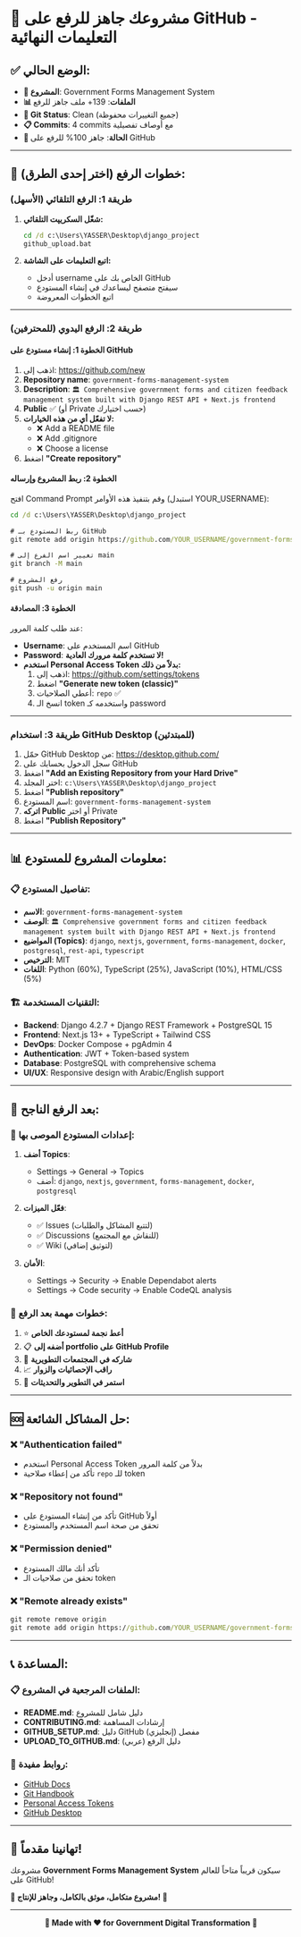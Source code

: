 # 🚀 مشروعك جاهز للرفع على GitHub - التعليمات النهائية

## ✅ الوضع الحالي:

- **📁 المشروع**: Government Forms Management System
- **📊 الملفات**: 139+ ملف جاهز للرفع
- **🔄 Git Status**: Clean (جميع التغييرات محفوظة)
- **📋 Commits**: 4 commits مع أوصاف تفصيلية
- **🎯 الحالة**: جاهز 100% للرفع على GitHub

---

## 🎯 خطوات الرفع (اختر إحدى الطرق):

### **طريقة 1: الرفع التلقائي (الأسهل)**

1. **شغّل السكريپت التلقائي:**
   ```cmd
   cd /d c:\Users\YASSER\Desktop\django_project
   github_upload.bat
   ```

2. **اتبع التعليمات على الشاشة:**
   - أدخل username الخاص بك على GitHub
   - سيفتح متصفح ليساعدك في إنشاء المستودع
   - اتبع الخطوات المعروضة

---

### **طريقة 2: الرفع اليدوي (للمحترفين)**

#### **الخطوة 1: إنشاء مستودع على GitHub**
1. اذهب إلى: https://github.com/new
2. **Repository name**: `government-forms-management-system`
3. **Description**: `🏛️ Comprehensive government forms and citizen feedback management system built with Django REST API + Next.js frontend`
4. **Public** ✅ (أو Private حسب اختيارك)
5. **لا تفعّل أي من هذه الخيارات:**
   - ❌ Add a README file
   - ❌ Add .gitignore
   - ❌ Choose a license
6. اضغط **"Create repository"**

#### **الخطوة 2: ربط المشروع وإرساله**
افتح Command Prompt وقم بتنفيذ هذه الأوامر (استبدل YOUR_USERNAME):

```cmd
cd /d c:\Users\YASSER\Desktop\django_project

# ربط المستودع بـ GitHub
git remote add origin https://github.com/YOUR_USERNAME/government-forms-management-system.git

# تغيير اسم الفرع إلى main
git branch -M main

# رفع المشروع
git push -u origin main
```

#### **الخطوة 3: المصادقة**
عند طلب كلمة المرور:
- **Username**: اسم المستخدم على GitHub
- **Password**: **لا تستخدم كلمة مرورك العادية!**
- **استخدم Personal Access Token بدلاً من ذلك:**
  1. اذهب إلى: https://github.com/settings/tokens
  2. اضغط **"Generate new token (classic)"**
  3. أعطي الصلاحيات: `repo` ✅
  4. انسخ الـ token واستخدمه كـ password

---

### **طريقة 3: استخدام GitHub Desktop (للمبتدئين)**

1. حمّل GitHub Desktop من: https://desktop.github.com/
2. سجل الدخول بحسابك على GitHub
3. اضغط **"Add an Existing Repository from your Hard Drive"**
4. اختر المجلد: `c:\Users\YASSER\Desktop\django_project`
5. اضغط **"Publish repository"**
6. اسم المستودع: `government-forms-management-system`
7. **اتركه Public** أو اختر Private
8. اضغط **"Publish Repository"**

---

## 📊 معلومات المشروع للمستودع:

### **📋 تفاصيل المستودع:**
- **الاسم**: `government-forms-management-system`
- **الوصف**: `🏛️ Comprehensive government forms and citizen feedback management system built with Django REST API + Next.js frontend`
- **المواضيع (Topics)**: `django`, `nextjs`, `government`, `forms-management`, `docker`, `postgresql`, `rest-api`, `typescript`
- **الترخيص**: MIT
- **اللغات**: Python (60%), TypeScript (25%), JavaScript (10%), HTML/CSS (5%)

### **🏗️ التقنيات المستخدمة:**
- **Backend**: Django 4.2.7 + Django REST Framework + PostgreSQL 15
- **Frontend**: Next.js 13+ + TypeScript + Tailwind CSS
- **DevOps**: Docker Compose + pgAdmin 4
- **Authentication**: JWT + Token-based system
- **Database**: PostgreSQL with comprehensive schema
- **UI/UX**: Responsive design with Arabic/English support

---

## 🎉 بعد الرفع الناجح:

### **🔧 إعدادات المستودع الموصى بها:**
1. **أضف Topics**:
   - Settings → General → Topics
   - أضف: `django`, `nextjs`, `government`, `forms-management`, `docker`, `postgresql`

2. **فعّل الميزات**:
   - ✅ Issues (لتتبع المشاكل والطلبات)
   - ✅ Discussions (للنقاش مع المجتمع)
   - ✅ Wiki (لتوثيق إضافي)

3. **الأمان**:
   - Settings → Security → Enable Dependabot alerts
   - Settings → Code security → Enable CodeQL analysis

### **🌟 خطوات مهمة بعد الرفع:**
1. ⭐ **أعط نجمة لمستودعك الخاص**
2. 📋 **أضفه إلى portfolio على GitHub Profile**
3. 📱 **شاركه في المجتمعات التطويرية**
4. 📈 **راقب الإحصائيات والزوار**
5. 🔄 **استمر في التطوير والتحديثات**

---

## 🆘 حل المشاكل الشائعة:

### **❌ "Authentication failed"**
- استخدم Personal Access Token بدلاً من كلمة المرور
- تأكد من إعطاء صلاحية `repo` للـ token

### **❌ "Repository not found"**
- تأكد من إنشاء المستودع على GitHub أولاً
- تحقق من صحة اسم المستخدم والمستودع

### **❌ "Permission denied"**
- تأكد أنك مالك المستودع
- تحقق من صلاحيات الـ token

### **❌ "Remote already exists"**
```cmd
git remote remove origin
git remote add origin https://github.com/YOUR_USERNAME/government-forms-management-system.git
```

---

## 📞 المساعدة:

### **📋 الملفات المرجعية في المشروع:**
- **README.md**: دليل شامل للمشروع
- **CONTRIBUTING.md**: إرشادات المساهمة
- **GITHUB_SETUP.md**: دليل GitHub مفصل (إنجليزي)
- **UPLOAD_TO_GITHUB.md**: دليل الرفع (عربي)

### **🔗 روابط مفيدة:**
- [GitHub Docs](https://docs.github.com/)
- [Git Handbook](https://guides.github.com/introduction/git-handbook/)
- [Personal Access Tokens](https://github.com/settings/tokens)
- [GitHub Desktop](https://desktop.github.com/)

---

## 🎊 تهانينا مقدماً!

مشروعك **Government Forms Management System** سيكون قريباً متاحاً للعالم على GitHub!

**🌟 مشروع متكامل، موثق بالكامل، وجاهز للإنتاج! 🌟**

---

<div align="center">

**🚀 Made with ❤️ for Government Digital Transformation 🚀**

</div>

